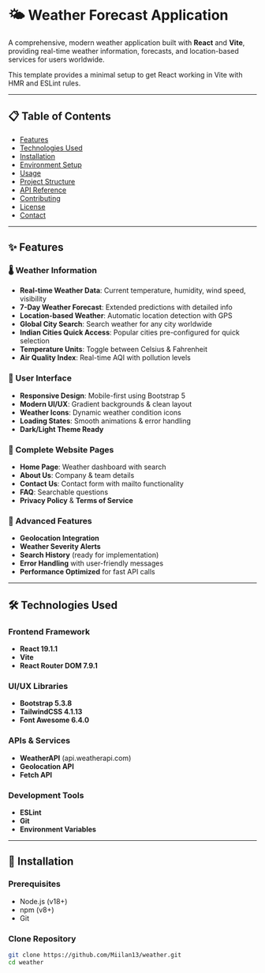 # 🌤️ Weather Forecast Application

A comprehensive, modern weather application built with **React** and **Vite**, providing real-time weather information, forecasts, and location-based services for users worldwide.  

This template provides a minimal setup to get React working in Vite with HMR and ESLint rules.

---

## 📋 Table of Contents
- [Features](#features)
- [Technologies Used](#technologies-used)
- [Installation](#installation)
- [Environment Setup](#environment-setup)
- [Usage](#usage)
- [Project Structure](#project-structure)
- [API Reference](#api-reference)
- [Contributing](#contributing)
- [License](#license)
- [Contact](#contact)

---

## ✨ Features

### 🌡️ Weather Information
- **Real-time Weather Data**: Current temperature, humidity, wind speed, visibility  
- **7-Day Weather Forecast**: Extended predictions with detailed info  
- **Location-based Weather**: Automatic location detection with GPS  
- **Global City Search**: Search weather for any city worldwide  
- **Indian Cities Quick Access**: Popular cities pre-configured for quick selection  
- **Temperature Units**: Toggle between Celsius & Fahrenheit  
- **Air Quality Index**: Real-time AQI with pollution levels  

### 🎨 User Interface
- **Responsive Design**: Mobile-first using Bootstrap 5  
- **Modern UI/UX**: Gradient backgrounds & clean layout  
- **Weather Icons**: Dynamic weather condition icons  
- **Loading States**: Smooth animations & error handling  
- **Dark/Light Theme Ready**  

### 📄 Complete Website Pages
- **Home Page**: Weather dashboard with search  
- **About Us**: Company & team details  
- **Contact Us**: Contact form with mailto functionality  
- **FAQ**: Searchable questions  
- **Privacy Policy** & **Terms of Service**  

### 🔧 Advanced Features
- **Geolocation Integration**  
- **Weather Severity Alerts**  
- **Search History** (ready for implementation)  
- **Error Handling** with user-friendly messages  
- **Performance Optimized** for fast API calls  

---

## 🛠️ Technologies Used

### Frontend Framework
- **React 19.1.1**
- **Vite**
- **React Router DOM 7.9.1**

### UI/UX Libraries
- **Bootstrap 5.3.8**
- **TailwindCSS 4.1.13**
- **Font Awesome 6.4.0**

### APIs & Services
- **WeatherAPI** (api.weatherapi.com)  
- **Geolocation API**  
- **Fetch API**

### Development Tools
- **ESLint**
- **Git**
- **Environment Variables**

---

## 🚀 Installation

### Prerequisites
- Node.js (v18+)
- npm (v8+)
- Git

### Clone Repository
```bash
git clone https://github.com/Miilan13/weather.git
cd weather
